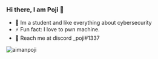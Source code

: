### Hi there, I am Poji 👋


- 🔭 Im a student and like everything about cybersecurity
- ⚡ Fun fact: I love to pwn machine.
- 🤝 Reach me at discord _poji#1337

![aimanpoji](http://www.hackthebox.eu/badge/image/152265)


